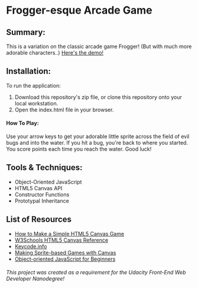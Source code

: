 # Frogger-esque Arcade Game


## Summary:
This is a variation on the classic arcade game Frogger! (But with much more adorable characters..) [Here's the demo!](https://4mber.github.io/Frogger/)


## Installation:
To run the application:

1. Download this repository's zip file, or clone this repository onto your local workstation.
2. Open the index.html file in your browser.


#### How To Play:
Use your arrow keys to get your adorable little sprite across the field of evil bugs and into the water. If you hit a bug, you're back to where you started. You score points each time you reach the water. Good luck!


## Tools & Techniques:
- Object-Oriented JavaScript
- HTML5 Canvas API
- Constructor Functions
- Prototypal Inheritance


## List of Resources
- [How to Make a Simple HTML5 Canvas Game](http://www.lostdecadegames.com/how-to-make-a-simple-html5-canvas-game/)    
- [W3Schools HTML5 Canvas Reference](http://www.w3schools.com/html/html5_canvas.asp)
- [Keycode.info](http://keycode.info/)
- [Making Sprite-based Games with Canvas](http://jlongster.com/Making-Sprite-based-Games-with-Canvas)
- [Object-oriented JavaScript for Beginners](https://developer.mozilla.org/en-US/docs/Learn/JavaScript/Objects/Object-oriented_JS)


###### This project was created as a requirement for the Udacity Front-End Web Developer Nanodegree!
